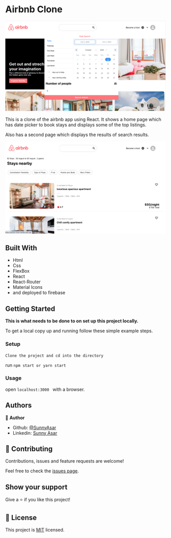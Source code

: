 # Airbnb Clone

![screenshot](./public/airbnb.png)

This is a clone of the airbnb app using React. It shows a home page which has date picker to book stays and displays some of the top listings.

Also has a second page which displays the results of search results.

![screenshot](./public/result.png)

## Built With

- Html
- Css
- FlexBox
- React
- React-Router
- Material Icons 
- and deployed to firebase

## Getting Started

**This is what needs to be done to  on set up this project locally.**

To get a local copy up and running follow these simple example steps.

### Setup
`Clone the project and cd into the directory`

run `npm start or yarn start`

### Usage
open `localhost:3000 ` with a browser.


## Authors

👤 **Author**

- Github: [@SunnyAsar](https://github.com/SunnyAsar)
- Linkedin: [Sunny Asar](https://www.linkedin.com/in/sunnyasar/)

## 🤝 Contributing

Contributions, issues and feature requests are welcome!

Feel free to check the [issues page](https://github.com/SunnyAsar/airbnb-clone/issues).

## Show your support

Give a ⭐️ if you like this project!

## 📝 License

This project is [MIT](lic.url) licensed.
